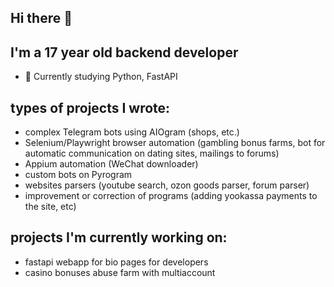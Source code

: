 ## Hi there 👋

## I'm a 17 year old backend developer

- 🌱 Currently studying Python, FastAPI

## types of projects I wrote:
- complex Telegram bots using AIOgram (shops, etc.)
- Selenium/Playwright browser automation (gambling bonus farms, bot for automatic communication on dating sites, mailings to forums)
- Appium automation (WeChat downloader)
- custom bots on Pyrogram
- websites parsers (youtube search, ozon goods parser, forum parser)
- improvement or correction of programs (adding yookassa payments to the site, etc)

## projects I'm currently working on:
- fastapi webapp for bio pages for developers
- casino bonuses abuse farm with multiaccount 

